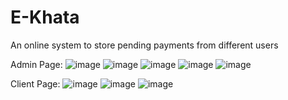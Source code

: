 # E-Khata
An online system to store pending payments from different users

Admin Page:
![image](https://user-images.githubusercontent.com/81957666/225540328-02f5c94f-013d-4b88-a7d7-b27e75d6b551.png)
![image](https://user-images.githubusercontent.com/81957666/225540378-acf43ab4-6b9a-4a6b-b401-edc7ffb6b340.png)
![image](https://user-images.githubusercontent.com/81957666/225540394-6695b8b1-dd05-4d2c-9fd0-ba46d4a0c721.png)
![image](https://user-images.githubusercontent.com/81957666/225540405-1e5ec3f5-540d-4eae-8474-482348815bdb.png)
![image](https://user-images.githubusercontent.com/81957666/225540428-b457e1b0-4c45-4f40-87e3-df6537138c13.png)

Client Page:
![image](https://user-images.githubusercontent.com/81957666/225540465-f18f8068-60f8-4871-a63e-8c39bbf5faa4.png)
![image](https://user-images.githubusercontent.com/81957666/225540489-da259a2b-f9a7-4f14-8fc0-098559fea318.png)
![image](https://user-images.githubusercontent.com/81957666/225540513-f4b26642-63d0-4263-80e7-5ecf12567c5e.png)

